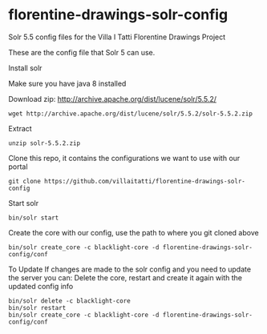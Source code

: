 # florentine-drawings-solr-config
Solr 5.5 config files for the Villa I Tatti Florentine Drawings Project


These are the config file that Solr 5 can use.

Install solr

Make sure you have java 8 installed

Download zip: http://archive.apache.org/dist/lucene/solr/5.5.2/
```
wget http://archive.apache.org/dist/lucene/solr/5.5.2/solr-5.5.2.zip
```

Extract
```
unzip solr-5.5.2.zip
```

Clone this repo, it contains the configurations we want to use with our portal
```
git clone https://github.com/villaitatti/florentine-drawings-solr-config
```

Start solr
```
bin/solr start
```

Create the core with our config, use the path to where you git cloned above
```
bin/solr create_core -c blacklight-core -d florentine-drawings-solr-config/conf
```

To Update
If changes are made to the solr config and you need to update the server you can:
Delete the core, restart and create it again with the updated config info
```
bin/solr delete -c blacklight-core
bin/solr restart
bin/solr create_core -c blacklight-core -d florentine-drawings-solr-config/conf

```
